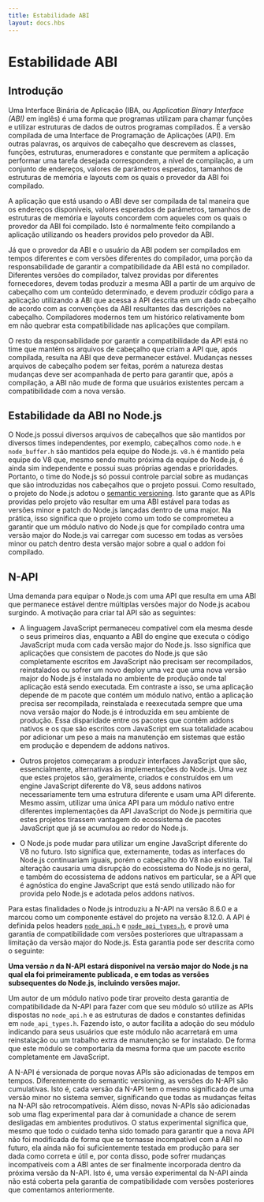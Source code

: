 ```yaml
---
title: Estabilidade ABI
layout: docs.hbs
---
```


# Estabilidade ABI

## Introdução

<!-- An Application Binary Interface (ABI) is a way for programs to call functions
and use data structures from other compiled programs. It is the compiled version
of an Application Programming Interface (API). In other words, the headers files
describing the classes, functions, data structures, enumerations, and constants
which enable an application to perform a desired task correspond by way of
compilation to a set of addresses and expected parameter values and memory
structure sizes and layouts with which the provider of the ABI was compiled. -->
Uma Interface Binária de Aplicação (IBA, ou *Application Binary Interface (ABI)* em inglês)
é uma forma que programas utilizam para chamar funções e utilizar estruturas de
dados de outros programas compilados. É a versão compilada de uma Interface
de Programação de Aplicações (API). Em outras palavras, os arquivos de
cabeçalho que descrevem as classes, funções, estruturas, enumeradores
e constante que permitem a aplicação performar uma tarefa desejada
correspondem, a nível de compilação, a um conjunto de endereços, valores de
parâmetros esperados, tamanhos de estruturas de memória e layouts com os quais
o provedor da ABI foi compilado.

<!-- The application using the ABI must be compiled such that the available
addresses, expected parameter values, and memory structure sizes and layouts
agree with those with which the ABI provider was compiled. This is usually
accomplished by compiling against the headers provided by the ABI provider. -->
A aplicação que está usando o ABI deve ser compilada de tal maneira que
os endereços disponíveis, valores esperados de parâmetros, tamanhos de
estruturas de memória e layouts concordem com aqueles com os quais o
provedor da ABI foi compilado. Isto é normalmente feito compilando
a aplicação utilizando os headers providos pelo provedor da ABI.

<!-- Since the provider of the ABI and the user of the ABI may be compiled at
different times with different versions of the compiler, a portion of the
responsibility for ensuring ABI compatibility lies with the compiler. Different
versions of the compiler, perhaps provided by different vendors, must all
produce the same ABI from a header file with a certain content, and must produce
code for the application using the ABI that accesses the API described in a
given header according to the conventions of the ABI resulting from the
description in the header. Modern compilers have a fairly good track record of
not breaking the ABI compatibility of the applications they compile. -->
Já que o provedor da ABI e o usuário da ABI podem ser compilados em tempos
diferentes e com versões diferentes do compilador, uma porção da responsabilidade
de garantir a compatibilidade da ABI está no compilador. Diferentes versões
do compilador, talvez providas por diferentes fornecedores, devem todas
produzir a mesma ABI a partir de um arquivo de cabeçalho com um conteúdo
determinado, e devem produzir código para a aplicação utilizando a ABI
que acessa a API descrita em um dado cabeçalho de acordo com as convenções
da ABI resultantes das descrições no cabeçalho. Compiladores modernos tem um histórico
relativamente bom em não quebrar esta compatibilidade nas aplicações que
compilam.

<!-- The remaining responsibility for ensuring ABI compatibility lies with the team
maintaining the header files which provide the API that results, upon
compilation, in the ABI that is to remain stable. Changes to the header files
can be made, but the nature of the changes has to be closely tracked to ensure
that, upon compilation, the ABI does not change in a way that will render
existing users of the ABI incompatible with the new version. -->
O resto da responsabilidade por garantir a compatibilidade da API está no
time que mantém os arquivos de cabeçalho que criam a API que, após compilada,
resulta na ABI que deve permanecer estável. Mudanças nesses arquivos de
cabeçalho podem ser feitas, porém a natureza destas mudanças deve ser
acompanhada de perto para garantir que, após a compilação, a ABI não mude
de forma que usuários existentes percam a compatibilidade com a nova versão.

## Estabilidade da ABI no Node.js

<!-- Node.js provides header files maintained by several independent teams. For
example, header files such as `node.h` and `node_buffer.h` are maintained by
the Node.js team. `v8.h` is maintained by the V8 team, which, although in close
co-operation with the Node.js team, is independent, and with its own schedule
and priorities. Thus, the Node.js team has only partial control over the
changes that are introduced in the headers the project provides. As a result,
the Node.js project has adopted [semantic versioning](https://semver.org/).
This ensures that the APIs provided by the project will result in a stable ABI
for all minor and patch versions of Node.js released within one major version.
In practice, this means that the Node.js project has committed itself to
ensuring that a Node.js native addon compiled against a given major version of
Node.js will load successfully when loaded by any Node.js minor or patch version
within the major version against which it was compiled. -->
O Node.js possui diversos arquivos de cabeçalhos que são mantidos por diversos
times independentes, por exemplo, cabeçalhos como `node.h` e `node_buffer.h` são
mantidos pela equipe do Node.js. `v8.h` é mantido pela equipe do V8 que, mesmo
sendo muito próxima da equipe do Node.js, é ainda sim independente e possui suas
próprias agendas e prioridades. Portanto, o time do Node.js só possui controle
parcial sobre as mudanças que são introduzidas nos cabeçalhos que o projeto possui.
Como resultado, o projeto do Node.js adotou o [semantic versioning](https://semver.org/).
Isto garante que as APIs providas pelo projeto vão resultar em uma ABI estável
para todas as versões minor e patch do Node.js lançadas dentro de uma major.
Na prática, isso significa que o projeto como um todo se comprometeu a garantir
que um módulo nativo do Node.js que for compilado contra uma versão major do Node.js
vai carregar com sucesso em todas as versões minor ou patch dentro desta versão
major sobre a qual o addon foi compilado.

## N-API

<!-- Demand has arisen for equipping Node.js with an API that results in an ABI that
remains stable across multiple Node.js major versions. The motivation for
creating such an API is as follows: -->
Uma demanda para equipar o Node.js com uma API que resulta em uma ABI que permanece
estável dentre múltiplas versões major do Node.js acabou surgindo. A motivação para
criar tal API são as seguintes:

* A linguagem JavaScript permaneceu compatível com ela mesma desde o seus
primeiros dias, enquanto a ABI do engine que executa o código JavaScript muda
com cada versão major do Node.js. Isso significa que aplicações que consistem
de pacotes do Node.js que são completamente escritos em JavaScript não precisam
ser recompilados, reinstalados ou sofrer um novo deploy uma vez que uma nova
versão major do Node.js é instalada no ambiente de produção onde tal aplicação
está sendo executada. Em contraste a isso, se uma aplicação depende de m pacote
que contém um módulo nativo, então a aplicação precisa ser recompilada, reinstalada
e reexecutada sempre que uma nova versão major do Node.js é introduzida em seu ambiente
de produção. Essa disparidade entre os pacotes que contém addons nativos e os que são
escritos com JavaScript em sua totalidade acabou por adicionar um peso a mais na
manutenção em sistemas que estão em produção e dependem de addons nativos.

* Outros projetos começaram a produzir interfaces JavaScript que são, essencialmente,
  alternativas às implementações do Node.js. Uma vez que estes projetos são, geralmente,
  criados e construídos em um engine JavaScript diferente do V8, seus addons nativos
  necessariamente tem uma estrutura diferente e usam uma API diferente. Mesmo assim,
  utilizar uma única API para um módulo nativo entre diferentes implementações da
  API JavaScript do Node.js permitiria que estes projetos tirassem vantagem do
  ecossistema de pacotes JavaScript que já se acumulou ao redor do Node.js.
* O Node.js pode mudar para utilizar um engine JavaScript diferente do V8 no futuro.
  Isto significa que, externamente, todas as interfaces do Node.js continuariam iguais,
  porém o cabeçalho do V8 não existiria. Tal alteração causaria uma disrupção do
  ecossistema do Node.js no geral, e também do ecossistema de addons nativos em particular,
  se a API que é agnóstica do engine JavaScript que está sendo utilizado não for provida
  pelo Node.js e adotada pelos addons nativos.

<!-- To these ends Node.js has introduced N-API in version 8.6.0 and marked it as a
stable component of the project as of Node.js 8.12.0. The API is defined in the
headers [`node_api.h`][] and [`node_api_types.h`][], and provides a forward-
compatibility guarantee that crosses the Node.js major version boundary. The
guarantee can be stated as follows: -->
Para estas finalidades o Node.js introduziu a N-API na versão 8.6.0 e a marcou como
um componente estável do projeto na versão 8.12.0. A API é definida pelos headers
[`node_api.h`][] e [`node_api_types.h`][], e provê uma garantia de compatibilidade
com versões posteriores que ultrapassam a limitação da versão major do Node.js.
Esta garantia pode ser descrita como o seguinte:

<!-- **A given version *n* of N-API will be available in the major version of
Node.js in which it was published, and in all subsequent versions of Node.js,
including subsequent major versions.** -->
**Uma versão *n* da N-API estará disponível na versão major do Node.js na qual
ela foi primeiramente publicada, e em todas as versões subsequentes do Node.js,
incluindo versões major.**

<!-- A native addon author can take advantage of the N-API forward compatibility
guarantee by ensuring that the addon makes use only of APIs defined in
`node_api.h` and data structures and constants defined in `node_api_types.h`.
By doing so, the author facilitates adoption of their addon by indicating to
production users that the maintenance burden for their application will increase
no more by the addition of the native addon to their project than it would by
the addition of a package written purely in JavaScript. -->
Um autor de um módulo nativo pode tirar proveito desta garantia de compatibilidade
da N-API para fazer com que seu módulo só utilize as APIs dispostas no `node_api.h`
e as estruturas de dados e constantes definidas em `node_api_types.h`. Fazendo isto,
o autor facilita a adoção do seu módulo indicando para seus usuários que este módulo
não acarretará em uma reinstalação ou um trabalho extra de manutenção se for instalado.
De forma que este módulo se comportaria da mesma forma que um pacote escrito completamente
em JavaScript.

<!-- N-API is versioned because new APIs are added from time to time. Unlike
semantic versioning, N-API versioning is cumulative. That is, each version of
N-API conveys the same meaning as a minor version in the semver system, meaning
that all changes made to N-API will be backwards compatible. Additionally, new
N-APIs are added under an experimental flag to give the community an opportunity
to vet them in a production environment. Experimental status means that,
although care has been taken to ensure that the new API will not have to be
modified in an ABI-incompatible way in the future, it has not yet been
sufficiently proven in production to be correct and useful as designed and, as
such, may undergo ABI-incompatible changes before it is finally incorporated
into a forthcoming version of N-API. That is, an experimental N-API is not yet
covered by the forward compatibility guarantee. -->
A N-API é versionada de porque novas APIs são adicionadas de tempos em tempos.
Diferentemente do semantic versioning, as versões do N-API são cumulativas. Isto é,
cada versão da N-API tem o mesmo significado de uma versão minor no sistema semver,
significando que todas as mudanças feitas na N-API são retrocompatíveis. Além disso,
novas N-APIs são adicionadas sob uma flag experimental para dar à comunidade a chance
de serem desligadas em ambientes produtivos. O status experimental significa que, mesmo
que todo o cuidado tenha sido tomado para garantir que a nova API não foi modificada de
forma que se tornasse incompatível com a ABI no futuro, ela ainda não foi suficientemente
testada em produção para ser dada como correta e útil e, por conta disso, pode sofrer
mudanças incompatíveis com a ABI antes de ser finalmente incorporada dentro da próxima
versão da N-API. Isto é, uma versão experimental da N-API ainda não está coberta pela
garantia de compatibilidade com versões posteriores que comentamos anteriormente.

[`node_api.h`]: https://github.com/nodejs/node/blob/main/src/node_api.h
[`node_api_types.h`]: https://github.com/nodejs/node/blob/main/src/node_api_types.h
